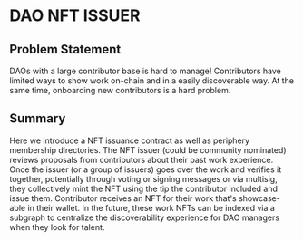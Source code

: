 # DAO NFT ISSUER

## Problem Statement

DAOs with a large contributor base is hard to manage! Contributors have limited ways to show work on-chain and in a easily discoverable way. At the same time, onboarding new contributors is a hard problem.

## Summary

Here we introduce a NFT issuance contract as well as periphery membership directories. The NFT issuer (could be community nominated) reviews proposals from contributors about their past work experience. Once the issuer (or a group of issuers) goes over the work and verifies it together, potentially through voting or signing messages or via multisig, they collectively mint the NFT using the tip the contributor included and issue them. Contributor receives an NFT for their work that's showcase-able in their wallet. In the future, these work NFTs can be indexed via a subgraph to centralize the discoverability experience for DAO managers when they look for talent.
